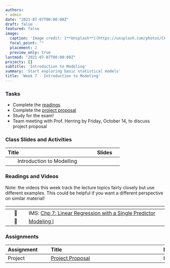 ```yaml
---
authors:
- admin
date: "2021-07-07T00:00:00Z"
draft: false
featured: false
image:
  caption: 'Image credit: [**Unsplash**](https://unsplash.com/photos/CFZQ4HnWoc8)'
  focal_point: ""
  placement: 2
  preview_only: true
lastmod: "2021-07-07T00:00:00Z"
projects: []
subtitle: 'Introduction to Modeling'
summary: 'Start exploring basic statistical models'
title: 'Week 7 - Introduction to Modeling'
---
```


### Tasks

- Complete the [readings](/post/07-week/#readings-and-videos)
- Complete the [project proposal](/post/07-week/#assignments)
- Study for the exam!
- Team meeting with Prof. Herring by Friday, October 14, to discuss project proposal



### Class Slides and Activities

| <div style="width:250px;text-align:left">Title</div> | <div  style="width:80px;text-align:center">Slides</div> | 
|:---:|:---------------------|
| Introduction to Modelling   | [<span style="color: #4b5357;"><i class="fas fa-desktop fa-lg"></i></span>](https://sta-198-glhlth-298-fall-2022.github.io/website/slides/week-02/coming-soon.html) | 

### Readings and Videos

Note: the videos this week track the lecture topics fairly closely but use different examples. This could be helpful if you want a different perspective on similar material!

| <div style="width:50px"></div>  | <div style="width:420px"></div>  |  <div style="width:200px"></div> |
|:---:|:---|:---:|
| :open_book: | IMS: [Chp 7: Linear Regression with a Single Predictor](https://openintro-ims.netlify.app/model-slr.html#model-slr) | **Required** |
| :movie_camera: | [Modeling I](https://www.youtube.com/watch?v=MWkkvDopBKc) | **Optional** |

### Assignments 

| <div style="width:120px;text-align:left">Assignment</div> | <div style="width:340px;text-align:left">Title</div> | <div style="width:200px;text-align:left">Due</div> |
|:---|:---|:---|
| Project | [Project Proposal](/#project)| by Friday, 10/14 |



